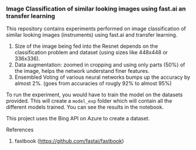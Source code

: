### Image Classification of similar looking images using fast.ai an transfer learning

This repository contains experiments performed on image classification of similar looking images (instruments) using fast.ai and transfer learning.

1. Size of the image being fed into the Resnet depends on the classification problem and dataset (using sizes like 448x448 or 336x336).
2. Data augmentation: zoomed in cropping and using only parts (50%) of the image, helps the network understand finer features.
3. Ensembled Voting of various neural networks bumps up the accuracy by almost 2%. (goes from accuracies of rougly 92% to almost 95%)


To run the experiment, you would have to train the model on the datasets provided. This will create a ```model_exp``` folder which will contain all the different models trained. You can see the results in the notebook.

This project uses the Bing API on Azure to create a dataset.

References
1. fastbook (https://github.com/fastai/fastbook)